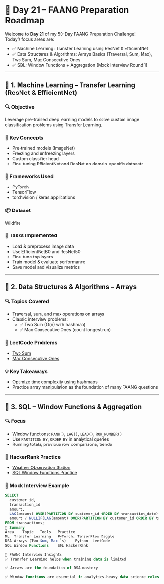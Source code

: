 # 🚀 Day 21 – FAANG Preparation Roadmap

Welcome to **Day 21** of my 50-Day FAANG Preparation Challenge!  
Today’s focus areas are:

- ✅ Machine Learning: Transfer Learning using ResNet & EfficientNet
- ✅ Data Structures & Algorithms: Arrays Basics (Traversal, Sum, Max), Two Sum, Max Consecutive Ones
- ✅ SQL: Window Functions + Aggregation (Mock Interview Round 1)

---

## 📌 1. Machine Learning – Transfer Learning (ResNet & EfficientNet)

### 🔍 Objective
Leverage pre-trained deep learning models to solve custom image classification problems using Transfer Learning.

### 🧠 Key Concepts
- Pre-trained models (ImageNet)
- Freezing and unfreezing layers
- Custom classifier head
- Fine-tuning EfficientNet and ResNet on domain-specific datasets

### 🧪 Frameworks Used
- PyTorch
- TensorFlow
- torchvision / keras.applications

### 📦 Dataset
Wildfire

### 🔨 Tasks Implemented
- Load & preprocess image data
- Use EfficientNetB0 and ResNet50
- Fine-tune top layers
- Train model & evaluate performance
- Save model and visualize metrics

---

## 🧠 2. Data Structures & Algorithms – Arrays

### 🔍 Topics Covered
- Traversal, sum, and max operations on arrays
- Classic interview problems:
  - ✅ Two Sum (O(n) with hashmap)
  - ✅ Max Consecutive Ones (count longest run)

### 📘 LeetCode Problems
- [Two Sum](https://leetcode.com/problems/two-sum/)
- [Max Consecutive Ones](https://leetcode.com/problems/max-consecutive-ones/)

### 💡 Key Takeaways
- Optimize time complexity using hashmaps
- Practice array manipulation as the foundation of many FAANG questions

---

## 🧮 3. SQL – Window Functions & Aggregation

### 🔍 Focus
- Window functions: `RANK()`, `LAG()`, `LEAD()`, `ROW_NUMBER()`
- Use `PARTITION BY`, `ORDER BY` in analytical queries
- Running totals, previous row comparisons, trends

### 📘 HackerRank Practice
- [Weather Observation Station](https://www.hackerrank.com/challenges/weather-observation-station-13)
- [SQL Window Functions Practice](https://www.hackerrank.com/skills-directory/sql?filters=window-functions)

### 🧠 Mock Interview Example
```sql
SELECT 
  customer_id, 
  transaction_id, 
  amount,
  LAG(amount) OVER(PARTITION BY customer_id ORDER BY transaction_date) AS prev_amount,
  amount / NULLIF(LAG(amount) OVER(PARTITION BY customer_id ORDER BY transaction_date), 0) AS ratio
FROM transactions;
🎯 Summary
Area	Topic	Tools	Practice
ML	Transfer Learning	PyTorch, TensorFlow	Kaggle
DSA	Arrays (Two Sum, Max 1s)	Python	LeetCode
SQL	Window Functions	SQL	HackerRank

🧠 FAANG Interview Insights
✅ Transfer Learning helps when training data is limited

✅ Arrays are the foundation of DSA mastery

✅ Window functions are essential in analytics-heavy data science roles


